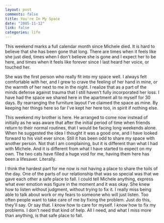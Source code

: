 ```yaml
--- 
layout: post
comments: false
title: You're In My Space
date: "2005-11-12"
link: false
categories: life
---
```

This weekend marks a full calendar month since Michele died. It is hard to believe that she has been gone that long. There are times when it feels like she just died, times when I don't believe she is gone and I expect her to be here, and times when it feels like forever since I last heard her voice, or touched her.

She was the first person who really fit into my space well. I always felt comfortable with her, and I grew to crave the feeling of her hand in mine, or the warmth of her next to me in the night. I realize that as a part of the minds defense against trauma that I still haven't fully incorporated her loss. I have had the space we shared here in the apartment all to myself for 30 days. By rearranging the furniture layout I've claimed the space as mine. By keeping her things here so far I've kept her here too, in spirit if nothing else.

This weekend my brother is here. He arranged to come now instead of initially as he was aware that after the initial period of time when friends return to their normal routines, that I would be facing long weekends alone. When he suggested the idea I thought it was a good one, and I have looked forward to his visit ever since. Still it has been odd to share my space with another person. Not that I am complaining, but it is different than what I had with Michele. And it is different from what I have started to expect on my own. The two cats have filled a huge void for me, having them here has been a lifesaver. Literally.

I think the hardest part for me now is not having a place to share the toils of the day. One of the parts of our relationship that was so special was that we gave each other a safe place to fall. I could tell Michele anything, express what ever emotion was figure in the moment and it was okay. She knew how to listen without judgment, without trying to fix it. I really miss being able to talk about work or my fears to someone who will just listen. Too often people want to take care of me by fixing the problem. Just do this, they'll say. Or say that. I *know* how to care for myself. I *know* how to fix my problems. I don't need that kind of help. All I need, and what I miss more than anything, is that safe place to fall.
